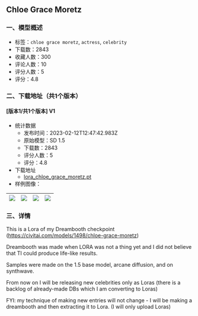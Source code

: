 ## Chloe Grace Moretz
### 一、模型概述

- 标签：`chloe grace moretz`, `actress`, `celebrity`
- 下载数：2843
- 收藏人数：300
- 评论人数：10
- 评分人数：5
- 评分：4.8

### 二、下载地址（共1个版本）

#### [版本1/共1个版本] V1

- 统计数据
  - 发布时间：2023-02-12T12:47:42.983Z
  - 原始模型：SD 1.5
  - 下载数：2843
  - 评分人数：5
  - 评分：4.8
- 下载地址
  - [lora_chloe_grace_moretz.pt](https://civitai.com/api/download/models/9729)
- 样例图像：

| <img src="https://image.civitai.com/xG1nkqKTMzGDvpLrqFT7WA/ffce14c5-c600-45e0-3f45-5d00c0a48d00/width=450/94205.jpeg" /> | <img src="https://image.civitai.com/xG1nkqKTMzGDvpLrqFT7WA/d61ff988-7ce9-4b7c-8821-740358d90c00/width=450/94224.jpeg" /> | <img src="https://image.civitai.com/xG1nkqKTMzGDvpLrqFT7WA/b037942d-4a3c-4b37-fa6b-5ed45fb4c300/width=450/94223.jpeg" /> | <img src="https://image.civitai.com/xG1nkqKTMzGDvpLrqFT7WA/a7636756-d7d1-4e08-d691-aa793e479800/width=450/94222.jpeg" /> |
| ---- | ---- | ---- | ---- |


### 三、详情
<p>This is a Lora of my Dreambooth checkpoint (<a target="_blank" rel="ugc" href="https://civitai.com/models/1498/chloe-grace-moretz">https://civitai.com/models/1498/chloe-grace-moretz</a>)</p><p></p><p>Dreambooth was made when LORA was not a thing yet and I did not believe that TI could produce life-like results.</p><p></p><p>Samples were made on the 1.5 base model, arcane diffusion, and on synthwave.</p><p></p><p>From now on I will be releasing new celebrities only as Loras (there is a backlog of already-made DBs which I am converting to Loras)</p><p></p><p>FYI: my technique of making new entries will not change - I will be making a dreambooth and then extracting it to Lora. (I will only upload Loras)</p>